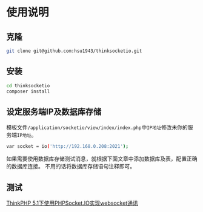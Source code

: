 # 使用说明

## 克隆
```bash
git clone git@github.com:hsu1943/thinksocketio.git
```

## 安装
```bash
cd thinksocketio
composer install
```

## 设定服务端IP及数据库存储
模板文件`/application/socketio/view/index/index.php`中`IP地址`修改未你的服务端`IP地址`。

```bash
var socket = io('http://192.168.0.208:2021');
```

如果需要使用数据库存储测试消息，就根据下面文章中添加数据库及表，配置正确的数据库连接。
不用的话将数据库存储语句注释即可。

## 测试
[ThinkPHP 5.1下使用PHPSocket.IO实现websocket通讯](https://blog.m1910.com/archives/1885.html "ThinkPHP 5.1下使用PHPSocket.IO实现websocket通讯")
